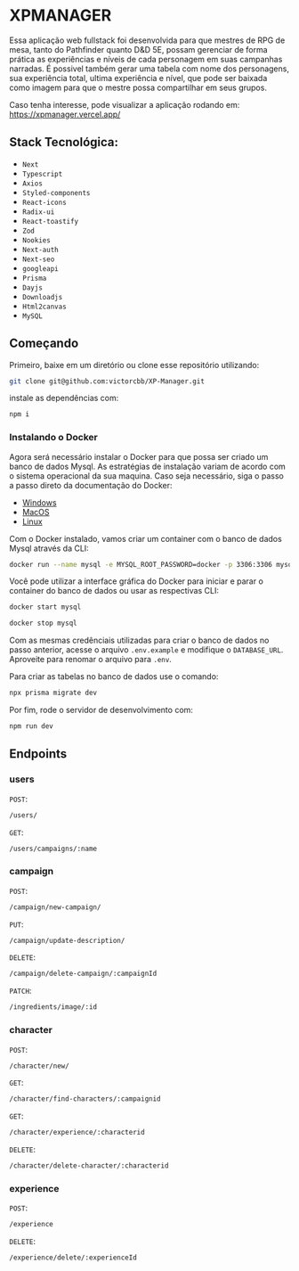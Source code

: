 # XPMANAGER

Essa aplicação web fullstack foi desenvolvida para que mestres de RPG de mesa, tanto do Pathfinder quanto D&D 5E, possam gerenciar de forma prática as experiências e níveis de cada personagem em suas campanhas narradas. É possivel também gerar uma tabela com nome dos personagens, sua experiência total, ultima experiência e nível, que pode ser baixada como imagem para que o mestre possa compartilhar em seus grupos.

Caso tenha interesse, pode visualizar a aplicação rodando em: https://xpmanager.vercel.app/

## Stack Tecnológica:

 - `Next`
 - `Typescript`
 - `Axios`
 - `Styled-components`
 - `React-icons`
 - `Radix-ui`
 - `React-toastify`
 - `Zod`
 - `Nookies`
 - `Next-auth`
 - `Next-seo`
 - `googleapi`
 - `Prisma`
 - `Dayjs`
 - `Downloadjs`
 - `Html2canvas`
 - `MySQL`

## Começando

Primeiro, baixe em um diretório ou clone esse repositório utilizando:

```bash
git clone git@github.com:victorcbb/XP-Manager.git
```

instale as dependências com:

```bash
npm i
```

### Instalando o Docker

Agora será necessário instalar o Docker para que possa ser criado um banco de dados Mysql. As estratégias de instalação variam de acordo com o sistema operacional da sua maquina. Caso seja necessário, siga o passo a passo direto da documentação do Docker:

- [Windows](https://docs.docker.com/desktop/install/windows-install/)
- [MacOS](https://docs.docker.com/desktop/install/mac-install/)
- [Linux](https://docs.docker.com/desktop/install/linux-install/#supported-platforms)

Com o Docker instalado, vamos criar um container com o banco de dados Mysql através da CLI:

 ```bash 
docker run --name mysql -e MYSQL_ROOT_PASSWORD=docker -p 3306:3306 mysql:latest
```

Você pode utilizar a interface gráfica do Docker para iniciar e parar o container do banco de dados ou usar as respectivas CLI:

 ```bash 
docker start mysql
```

 ```bash 
docker stop mysql
```

Com as mesmas credênciais utilizadas para criar o banco de dados no passo anterior, acesse o arquivo `.env.example` e modifique o `DATABASE_URL`. Aproveite para renomar o arquivo para `.env`.

Para criar as tabelas no banco de dados use o comando:

 ```bash 
npx prisma migrate dev
```

Por fim, rode o servidor de desenvolvimento com:

```bash
npm run dev
```

## Endpoints

### users

`POST`: 
```bash 
/users/
```

`GET`: 
```bash 
/users/campaigns/:name
```

### campaign

`POST`: 
```bash 
/campaign/new-campaign/
```

`PUT`: 
```bash 
/campaign/update-description/
```

`DELETE`: 
```bash 
/campaign/delete-campaign/:campaignId
```

`PATCH`: 
```bash 
/ingredients/image/:id
```

### character

`POST`: 
```bash 
/character/new/
```

`GET`: 
```bash 
/character/find-characters/:campaignid
```

`GET`: 
```bash 
/character/experience/:characterid
```

`DELETE`: 
```bash 
/character/delete-character/:characterid
```

### experience

`POST`: 
```bash
/experience
```

`DELETE`: 
```bash 
/experience/delete/:experienceId
```



